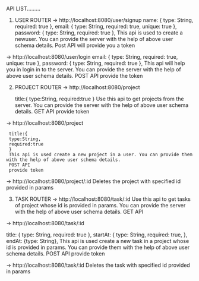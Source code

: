 API LIST.........

1. USER ROUTER
-> http://localhost:8080/user/signup
     name: { type: String, required: true },
     email: { type: String, required: true, unique: true },
     password: { type: String, required: true },
     This api is used to create a newuser. You can provide the server with the help of above user schema details.
     Post API
     will provide you a token

-> http://localhost:8080/user/login
     email: { type: String, required: true, unique: true },
     password: { type: String, required: true },
     This api will help you in login in to the server. You can provide the server with the help of above user schema details.
     POST API
     provide the token 

2.  PROJECT ROUTER
-> http://localhost:8080/project
    
     title:{
     type:String,
     required:true
     }
     Use this api to get projects from the server. You can provide the server with the help of above user schema details.
     GET API
     provide token 

-> http://localhost:8080/project
     
     title:{
     type:String,
     required:true
     }
     This api is used create a new project in a user. You can provide them with the help of above user schema details.
     POST API
     provide token 

-> http://localhost:8080/project/:id
    Deletes the project with specified id provided in params

3.  TASK ROUTER
-> http://localhost:8080/task/:id
     Use this api to get tasks of project whose id is provided in params. You can provide the server with the help of above user schema details.
     GET API

-> http://localhost:8080/task/:id
     
  title: { type: String, required: true },
  startAt: { type: String, required: true, },
  endAt: {type: String},
     This api is used create a new task in a project whose id is provided in params. You can provide them with the help of above user schema details.
     POST API
     provide token 

-> http://localhost:8080/task/:id
    Deletes the task with specified id provided in params
